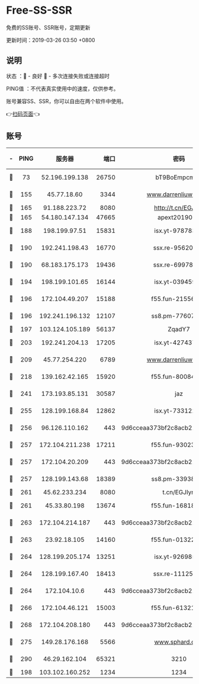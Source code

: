 # Free-SS-SSR

免费的SS账号、SSR账号，定期更新

更新时间：2019-03-26 03:50 +0800

## 说明

状态     ：🙂 - 良好 🙁 - 多次连接失败或连接超时

PING值   ：不代表真实使用中的速度，仅供参考。

账号兼容SS、SSR，你可以自由在两个软件中使用。

👉[扫码页面](https://liesauer.github.io/Free-SS-SSR/)👈

## 账号

|-|PING|服务器|端口|密码|加密方式|区域|
|:----:|:----:|:-----:|-----:|:----:|:----:|:----:|
|🙂|73|52.196.199.138|26750|bT9BoEmpcmP7|aes-256-cfb|JP|
|🙂|155|45.77.18.60|3344|www.darrenliuwei.com|aes-256-cfb|JP|
|🙂|165|91.188.223.72|8080|http://t.cn/EGJIyrl|rc4-md5|RU|
|🙂|165|54.180.147.134|47665|apext2019001|chacha20|KR|
|🙂|188|198.199.97.51|15831|isx.yt-97878355|aes-256-cfb|US|
|🙂|190|192.241.198.43|16770|ssx.re-95620121|aes-256-cfb|US|
|🙂|190|68.183.175.173|19436|ssx.re-69978912|aes-256-cfb|US|
|🙂|194|198.199.101.65|16144|isx.yt-03945929|aes-256-cfb|US|
|🙂|196|172.104.49.207|15188|f55.fun-21556723|aes-256-cfb|SG|
|🙂|196|192.241.196.132|12107|ss8.pm-77607879|aes-256-cfb|US|
|🙂|197|103.124.105.189|56137|ZqadY7|chacha20|CN|
|🙂|203|192.241.204.13|17205|isx.yt-42743727|aes-256-cfb|US|
|🙂|209|45.77.254.220|6789|www.darrenliuwei.com|aes-256-cfb|SG|
|🙂|218|139.162.42.165|15920|f55.fun-80084282|aes-256-cfb|SG|
|🙂|241|173.193.85.131|30587|jaz|aes-256-cfb|US|
|🙂|255|128.199.168.84|12862|isx.yt-73312221|aes-256-cfb|SG|
|🙂|256|96.126.110.162|443|9d6cceaa373bf2c8acb22e60b6a58be6|aes-256-cfb|US|
|🙂|257|172.104.211.238|17211|f55.fun-93023249|aes-256-cfb|US|
|🙂|257|172.104.20.209|443|9d6cceaa373bf2c8acb22e60b6a58be6|aes-256-cfb|US|
|🙂|257|128.199.143.68|18389|ss8.pm-33938074|aes-256-cfb|SG|
|🙂|261|45.62.233.234|8080|t.cn/EGJIyrl|rc4-md5|CA|
|🙂|261|45.33.80.198|13674|f55.fun-16818858|aes-256-cfb|US|
|🙂|263|172.104.214.187|443|9d6cceaa373bf2c8acb22e60b6a58be6|aes-256-cfb|US|
|🙂|263|23.92.18.105|14160|f55.fun-01322575|aes-256-cfb|US|
|🙂|264|128.199.205.174|13251|isx.yt-92698565|aes-256-cfb|SG|
|🙂|264|128.199.167.40|18413|ssx.re-11125566|aes-256-cfb|SG|
|🙂|264|172.104.10.6|443|9d6cceaa373bf2c8acb22e60b6a58be6|aes-256-cfb|US|
|🙂|266|172.104.46.121|15003|f55.fun-61321984|aes-256-cfb|SG|
|🙂|268|172.104.208.180|443|9d6cceaa373bf2c8acb22e60b6a58be6|aes-256-cfb|US|
|🙂|275|149.28.176.168|5566|www.sphard.com|aes-256-cfb|AU|
|🙂|290|46.29.162.104|65321|3210|aes-256-ctr|RU|
|🙂|198|103.102.160.252|1234|1234|rc4-md5|JP|
